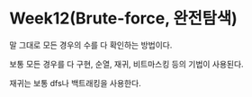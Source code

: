 # Week12(Brute-force, 완전탐색)

말 그대로 모든 경우의 수를 다 확인하는 방법이다.

보통 모든 경우를 다 구현, 순열, 재귀, 비트마스킹 등의 기법이 사용된다.

재귀는 보통 dfs나 백트래킹을 사용한다.
